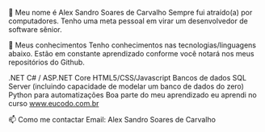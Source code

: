 👋 Meu nome é Alex Sandro Soares de Carvalho
Sempre fui atraído(a) por computadores. Tenho uma meta pessoal em virar um desenvolvedor de software sênior.

👀 Meus conhecimentos
Tenho conhecimentos nas tecnologias/linguagens abaixo. Estão em constante aprendizado conforme você notará nos meus repositórios do Github.

.NET C# / ASP.NET Core
HTML5/CSS/Javascript
Bancos de dados SQL Server (incluindo capacidade de modelar um banco de dados do zero)
Python para automatizações
Boa parte do meu aprendizado eu aprendi no curso www.eucodo.com.br

📫 Como me contactar
Email: Alex Sandro Soares de Carvalho
